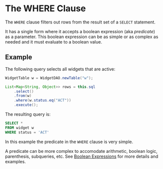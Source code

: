 # The WHERE Clause

The `WHERE` clause filters out rows from the result set of a `SELECT` statement.

It has a single form where it accepts a boolean expression (aka *predicate*) as a parameter. This boolean
expression can be as simple or as complex as needed and it must evaluate to a boolean value.


## Example

The following query selects all widgets that are active:


```java
WidgetTable w = WidgetDAO.newTable("w");

List<Map<String, Object>> rows = this.sql
    .select()
    .from(w) 
    .where(w.status.eq("ACT"))
    .execute();
```

The resulting query is:

```sql
SELECT *
FROM widget w
WHERE status = 'ACT'
```

In this example the predicate in the `WHERE` clause is very simple.

A predicate can be more complex to accomodate arithmetic, boolean logic, parenthesis, subqueries, etc. 
See [Boolean Expressions](./boolean-expressions.md) for more details and examples.


